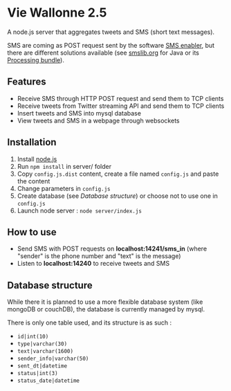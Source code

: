 Vie Wallonne 2.5
================

A node.js server that aggregates tweets and SMS (short text messages).

SMS are coming as POST request sent by the software [SMS enabler](http://smsenabler.com/ "See SMS enabler website"), but there are different solutions available (see [smslib.org](http://smslib.org/) for Java or its [Processing bundle](http://www.pixelnerve.com/v/2009/07/05/smslib-sendreceive-sms-messages-on-your-computer/)).

## Features ##
- Receive SMS through HTTP POST request and send them to TCP clients
- Receive tweets from Twitter streaming API and send them to TCP clients
- Insert tweets and SMS into mysql database
- View tweets and SMS in a webpage through websockets

## Installation ##
1. Install [node.js](http://nodejs.org/)
2. Run `npm install` in server/ folder
3. Copy `config.js.dist` content, create a file named `config.js` and paste the content
4. Change parameters in `config.js`
5. Create database (see *Database structure*) or choose not to use one in `config.js`
6. Launch node server : `node server/index.js`

## How to use ##

- Send SMS with POST requests on **localhost:14241/sms_in** (where "sender" is the phone number and "text" is the message)
- Listen to **localhost:14240** to receive tweets and SMS

## Database structure ##

While there it is planned to use a more flexible database system (like mongoDB or couchDB), the database is currently managed by mysql.

There is only one table used, and its structure is as such :

- `id|int(10)`
- `type|varchar(30)`
- `text|varchar(1600)`
- `sender_info|varchar(50)`
- `sent_dt|datetime`
- `status|int(3)`
- `status_date|datetime`